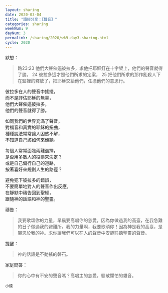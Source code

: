```yaml
---
layout: sharing
date: 2020-03-04
title: "讀經分享：【聲音】"
categories: sharing
weekNum: 9
dayNum: 3
permalink: /sharing/2020/wk9-day3-sharing.html
cycle: 2020
---  
```


默想：
>路23:23 他們大聲催逼彼拉多，求他把耶穌釘在十字架上，他們的聲音就得了勝。 24 彼拉多這才照他們所求的定案， 25 把他們所求的那作亂殺人下在監裡的釋放了，把耶穌交給他們，任憑他們的意思行。  
  
彼拉多在人的聲音中搖擺，  
而不是評估耶穌的無辜，  
他們大聲催逼彼拉多，  
他們的聲音就得了勝。  

如同我們的世界充滿了聲音，  
對福音和真實的耶穌的扭曲，  
種種說法常常讓人困惑不解，  
不知道自己該如何來傾聽。  

每個人常常面臨兩難選擇，  
是否用多數人的投票來決定？  
或是自己偏行自己的道路，  
按著喜好來規劃人生的路徑？  

避免犯下彼拉多的錯誤，  
不要簡單地對人的聲音作出反應，  
在靜默中禱告回到聖經，  
跟隨神的話語和神的聖靈。  

禱告：
>我要歌頌你的力量，早晨要高唱你的慈愛，因為你做過我的高臺，在我急難的日子做過我的避難所。我的力量啊，我要歌頌你！因為神是我的高臺，是賜恩於我的神。求你讓我們可以在人的聲音中安靜聆聽聖靈的聲音。  

提醒：
>神的話語是不動搖的磐石。  

家庭問答：
>你的心中有不安的聲音嗎？高唱主的慈愛，驅散懼怕的雜音。  

`小錢`  
